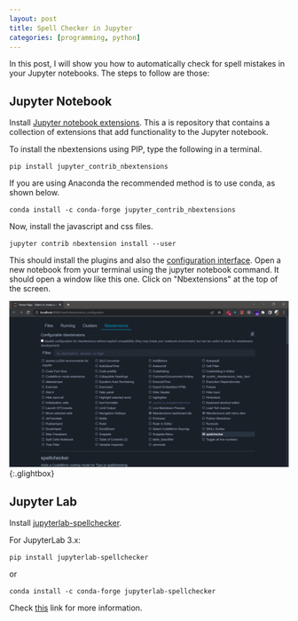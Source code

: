 ```yaml
---
layout: post
title: Spell Checker in Jupyter
categories: [programming, python]
---
```


In this post, I will show you how to automatically check for spell mistakes in your Jupyter notebooks. The steps to follow are those:

## Jupyter Notebook

Install [Jupyter notebook extensions](https://github.com/ipython-contrib/jupyter_contrib_nbextensions). This a is repository that contains a collection of extensions that add functionality to the Jupyter notebook.

To install the nbextensions using PIP, type the following in a terminal.

    pip install jupyter_contrib_nbextensions

If you are using Anaconda the recommended method is to use conda, as shown below.

    conda install -c conda-forge jupyter_contrib_nbextensions

Now, install the javascript and css files.

    jupyter contrib nbextension install --user

This should install the plugins and also the [configuration interface](https://github.com/Jupyter-contrib/jupyter_nbextensions_configurator). Open a new notebook from your terminal using the jupyter notebook command. It should open a window like this one. Click on "Nbextensions" at the top of the screen.

[![nbextensions](\assets\2022-05-24-jupyter-spell\nbextensions.png)](\assets\2022-05-24-jupyter-spell\nbextensions.png){:.glightbox}

## Jupyter Lab

Install [jupyterlab-spellchecker](https://github.com/jupyterlab-contrib/spellchecker).

For JupyterLab 3.x:

    pip install jupyterlab-spellchecker

or

    conda install -c conda-forge jupyterlab-spellchecker

Check [this](https://github.com/jupyterlab-contrib/spellchecker)
link for more information.

